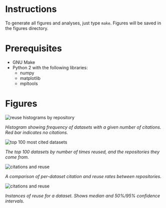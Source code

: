 Instructions
============

To generate all figures and analyses, just type `make`. Figures will be saved in 
the figures directory.


Prerequisites
=============

* GNU Make
* Python 2 with the following libraries:
    * numpy
    * matplotlib
    * mpltools


Figures
=======

![reuse histograms by repository](https://raw.github.com/bendmorris/1000-datasets/master/figures/repo_histograms_reuse.png)

*Histogram showing frequency of datasets with a given number of citations. Red 
bar indicates no citations.*

![top 100 most cited datasets](https://raw.github.com/bendmorris/1000-datasets/master/figures/most_cited_datasets.png)

*The top 100 datasets by number of times reused, and the repositories they come from.*

![citations and reuse](https://raw.github.com/bendmorris/1000-datasets/master/figures/repo_comparison.png)

*A comparison of per-dataset citation and reuse rates between repositories.*

![citations and reuse](https://raw.github.com/bendmorris/1000-datasets/master/figures/reuse_over_time.png)

*Instances of reuse for a dataset. Shows median and 50%/95% confidence intervals.*